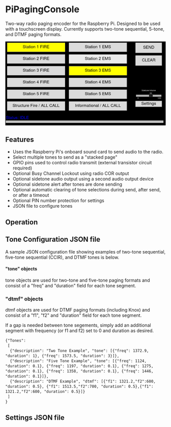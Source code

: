 # PiPagingConsole
Two-way radio paging encoder for the Raspberry Pi.  Designed to be used with a touchscreen display.  Currently supports two-tone sequential, 5-tone, and DTMF paging formats. 

![Screenshot](https://github.com/aaknitt/PiPagingConsole/blob/main/images/MainScreen.PNG)

## Features
- Uses the Raspberry Pi's onboard sound card to send audio to the radio.
- Select multiple tones to send as a "stacked page"
- GPIO pins used to control radio transmit (external transistor circuit required)
- Optional Busy Channel Lockout using radio COR output
- Optional sidetone audio output using a second audio output device
- Optional sidetone alert after tones are done sending
- Optional automatic clearing of tone selections during send, after send, or after a timeout
- Optional PIN number protection for settings
- JSON file to configure tones

## Operation

## Tone Configuration JSON file
A sample JSON configuration file showing examples of two-tone sequential, five-tone sequential (CCIR), and DTMF tones is below.  

#### "tone" objects
tone objects are used for two-tone and five-tone paging formats and consist of a "freq" and "duration" field for each tone segment.  

### "dtmf" objects
dtmf objects are used for DTMF paging formats (including Knox) and consist of a "f1", "f2" and "duration" field for each tone segment.  

If a gap is needed between tone segements, simply add an additional segment with frequency (or f1 and f2) set to 0 and duration as desired.  

```
{"Tones": 
 [
  {"description": "Two Tone Example", "tone": [{"freq": 1372.9, "duration": 1}, {"freq": 1573.5, "duration": 3}]},
  {"description": "Five Tone Example", "tone": [{"freq": 1124, "duration": 0.1}, {"freq": 1197, "duration": 0.1}, {"freq": 1275, "duration": 0.1}, {"freq": 1358, "duration": 0.1}, {"freq": 1446, "duration": 0.1}]},
  {"description": "DTMF Example", "dtmf": [{"f1": 1321.2,"f2":600, "duration": 0.5}, {"f1": 1513.5,"f2":700, "duration": 0.5},{"f1": 1321.2,"f2":600, "duration": 0.5}]}
 ]
}
```

## Settings JSON file
